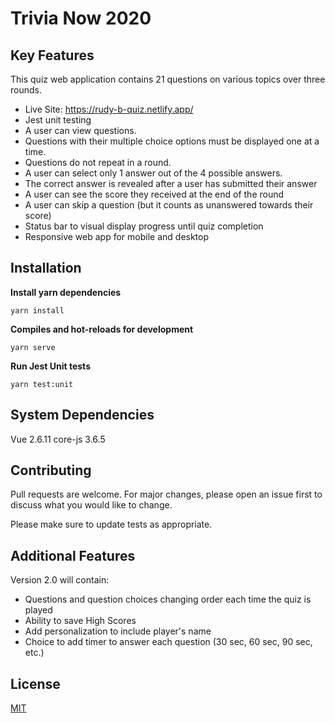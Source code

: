 # Trivia Now 2020

## Key Features
This quiz web application contains 21 questions on various topics over three rounds. 

 - Live Site: https://rudy-b-quiz.netlify.app/
 - Jest unit testing
 - A user can view questions.  
 - Questions with their multiple choice options must be displayed one at a time. 
 - Questions do not repeat in a round.
 - A user can select only 1 answer out of the 4 possible answers.  
 - The correct answer is revealed after a user has submitted their answer 
 - A user can see the score they received at the end of the round
 - A user can skip a question (but it counts as unanswered towards their score)
 - Status bar to visual display progress until quiz completion
 - Responsive web app for mobile and desktop


## Installation
**Install yarn dependencies**

    yarn install
**Compiles and hot-reloads for development**

    yarn serve

**Run Jest Unit tests**

    yarn test:unit

## System Dependencies
Vue 2.6.11
core-js 3.6.5

## Contributing
Pull requests are welcome. For major changes, please open an issue first to discuss what you would like to change.

Please make sure to update tests as appropriate.

## Additional Features

 Version 2.0 will contain:
 - Questions and question choices changing order each time the quiz is played
 - Ability to save High Scores
 - Add personalization to include player's name
 - Choice to add timer to answer each question (30 sec, 60 sec, 90 sec, etc.)

## License
[MIT](https://choosealicense.com/licenses/mit/)
